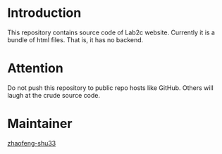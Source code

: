 # Introduction
This repository contains source code of Lab2c website. Currently it is a bundle of html files. That is, it has no backend.

# Attention
Do not push this repository to public repo hosts like GitHub. Others will laugh at the crude source code.

# Maintainer
[zhaofeng-shu33](https://github.com/zhaofeng-shu33)
